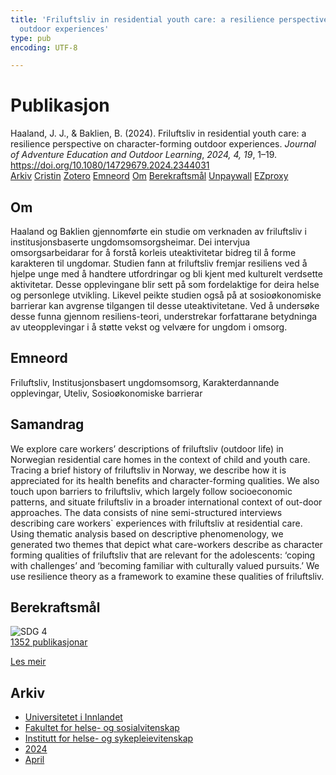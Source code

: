 ```yaml
---
title: 'Friluftsliv in residential youth care: a resilience perspective on character-forming
  outdoor experiences'
type: pub
encoding: UTF-8

---
```

<h1>Publikasjon</h1>
<article id="csl-bib-container-QSV4PVIW" class="csl-bib-container">
  <div class="csl-bib-body"> <div class="csl-entry">Haaland, J. J., &#38; Baklien, B. (2024). Friluftsliv in residential youth care: a resilience perspective on character-forming outdoor experiences. <i>Journal of Adventure Education and Outdoor Learning</i>, <i>2024, 4, 19</i>, 1–19. <a href="https://doi.org/10.1080/14729679.2024.2344031">https://doi.org/10.1080/14729679.2024.2344031</a></div> </div>
  <div class="csl-bib-buttons">
    <a href="#taxonomy-article-QSV4PVIW" alt="archive" class="csl-bib-button">Arkiv</a>
    <a href="https://app.cristin.no/results/show.jsf?id=2263187" alt="Cristin" class="csl-bib-button">Cristin</a>
    <a href="http://zotero.org/groups/5881554/items/QSV4PVIW" alt="Zotero" class="csl-bib-button">Zotero</a>
    <a href="#keywords-article-QSV4PVIW" alt="keywords" class="csl-bib-button">Emneord</a>
    <a href="#about-article-QSV4PVIW" alt="about_pub" class="csl-bib-button">Om</a>
    <a href="#sdg-article-QSV4PVIW" alt="sdg" class="csl-bib-button">Berekraftsmål</a>
    <a href="https://www.tandfonline.com/doi/pdf/10.1080/14729679.2024.2344031?needAccess=true" alt="Unpaywall" class="csl-bib-button">Unpaywall</a>
    <a href="https://www.tandfonline.com/doi/pdf/10.1080/14729679.2024.2344031?needAccess=true" alt="EZproxy" class="csl-bib-button">EZproxy</a>
  </div>
  <div id="csl-bib-meta-container-QSV4PVIW"></div>
</article>
<div id="csl-bib-meta-QSV4PVIW" class="csl-bib-meta">
  <article id="about-article-QSV4PVIW" class="about_pub-article">
    <h1>Om</h1>
    Haaland og Baklien gjennomførte ein studie om verknaden av friluftsliv i institusjonsbaserte ungdomsomsorgsheimar. Dei intervjua omsorgsarbeidarar for å forstå korleis uteaktivitetar bidreg til å forme karakteren til ungdomar. Studien fann at friluftsliv fremjar resiliens ved å hjelpe unge med å handtere utfordringar og bli kjent med kulturelt verdsette aktivitetar. Desse opplevingane blir sett på som fordelaktige for deira helse og personlege utvikling. Likevel peikte studien også på at sosioøkonomiske barrierar kan avgrense tilgangen til desse uteaktivitetane. Ved å undersøke desse funna gjennom resiliens-teori, understrekar forfattarane betydninga av uteopplevingar i å støtte vekst og velvære for ungdom i omsorg.
  </article>
  <article id="keywords-article-QSV4PVIW" class="keywords-article">
    <h1>Emneord</h1>
    Friluftsliv, Institusjonsbasert ungdomsomsorg, Karakterdannande opplevingar, Uteliv, Sosioøkonomiske barrierar
  </article>
  <article id="abstract-article-QSV4PVIW" class="abstract-article">
    <h1>Samandrag</h1>
    We explore care workers’ descriptions of friluftsliv (outdoor life) in Norwegian residential care homes in the context of child and youth care. Tracing a brief history of friluftsliv in Norway, we describe how it is appreciated for its health benefits and character-forming qualities. We also touch upon barriers to friluftsliv, which largely follow socioeconomic patterns, and situate friluftsliv in a broader international context of out-door approaches. The data consists of nine semi-structured interviews describing care workers` experiences with friluftsliv at residential care. Using thematic analysis based on descriptive phenomenology, we generated two themes that depict what care-workers describe as character forming qualities of friluftsliv that are relevant for the adolescents: ‘coping with challenges’ and ‘becoming familiar with culturally valued pursuits.’ We use resilience theory as a framework to examine these qualities of friluftsliv.
  </article>
  <article id="sdg-article-QSV4PVIW" class="sdg-article">
    <h1>Berekraftsmål</h1>
    <div class="sdg-container"><div id="sdg4" class="sdg">
        <img src="{{< params subfolder >}}images/sdg/sdg04_nn.png" class="image" alt="SDG 4">
        <div class="sdg-overlay">
          <a href="{{< params subfolder >}}nn/archive/?sdg=4#archive" class="sdg-publication-count"><span>1352</span> publikasjonar</a>
          <p><a href="https://fn.no/om-fn/fns-baerekraftsmaal/god-utdanning?lang=nno-NO" class="sdg-read-more">Les meir</a></p>
        </div>
      </div></div>
  </article>
  <article id="taxonomy-article-QSV4PVIW" class="taxonomy-article">
    <h1>Arkiv</h1>
    <ul>
      <li><a href="{{< params subfolder >}}nn/archive/?key=3DCRN523">Universitetet i Innlandet</a></li>
      <li><a href="{{< params subfolder >}}nn/archive/?key=IDKFS3MX">Fakultet for helse- og sosialvitenskap</a></li>
      <li><a href="{{< params subfolder >}}nn/archive/?key=GTV4ECMZ">Institutt for helse- og sykepleievitenskap</a></li>
      <li><a href="{{< params subfolder >}}nn/archive/?key=KNN5LNR7">2024</a></li>
      <li><a href="{{< params subfolder >}}nn/archive/?key=T57VRVQA">April</a></li>
    </ul>
  </article>
</div>
